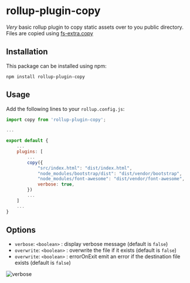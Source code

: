 # rollup-plugin-copy

*Very* basic rollup plugin to copy static assets over to you public directory. Files are copied using [fs-extra.copy](https://github.com/jprichardson/node-fs-extra/blob/master/docs/copy.md) 

## Installation

This package can be installed using npm:

```
npm install rollup-plugin-copy
```

## Usage

Add the following lines to your `rollup.config.js`:

```javascript
import copy from 'rollup-plugin-copy';

...

export default {
    ...
    plugins: [
        ...
        copy({
            "src/index.html": "dist/index.html",
            "node_modules/bootstrap/dist": "dist/vendor/bootstrap",
            "node_modules/font-awesome": "dist/vendor/font-awesome",
            verbose: true,
        })
        ...
    ]
    ...
}
```

## Options

* `verbose`: `<boolean>` : display verbose message  (default is `false`)
* `overwrite`: `<boolean>` : overwrite the file if it exists (default is `false`)
* `overwrite`: `<boolean>` : errorOnExit emit an error if the destination file exists (default is `false`)

![verbose](verbose.png)

